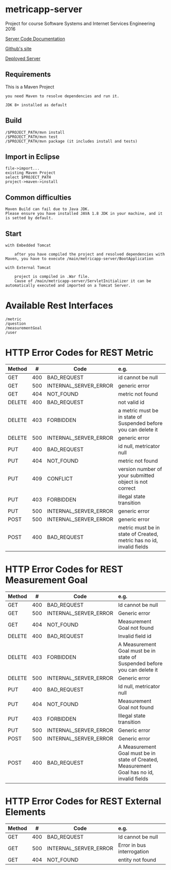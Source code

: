 # metricapp-server
Project for course Software Systems and Internet Services Engineering 2016

[Server Code Documentation](http://metricappteam.github.io/metricapp-server/javadocs/)

[Github's site](http://metricappteam.github.io/metricapp-server/)

[Deployed Server](http://qips.sweng.uniroma2.it/metricapp-server/)

## Requirements
This is a Maven Project
	
	you need Maven to resolve dependencies and run it. 

	JDK 8+ installed as default

## Build

	/$PROJECT_PATH/mvn install
	/$PROJECT_PATH/mvn test
	/$PROJECT_PATH/mvn package (it includes install and tests)

## Import in Eclipse
	
	file->import...
	existing Maven Project
	select $PROJECT_PATH
	project->maven->install

## Common difficulties
	
	Maven Build can fail due to Java JDK.
	Please ensure you have installed JAVA 1.8 JDK in your machine, and it is setted by default.

## Start

	with Embedded Tomcat

		after you have compiled the project and resolved dependencies with Maven, you have to execute /main/metricapp-server/BootApplication

	with External Tomcat

		project is compiled in .War file. 
		Cause of /main/metricapp-server/ServletInitializer it can be automatically executed and imported on a Tomcat Server.

# Available Rest Interfaces
	
	/metric
	/question
	/measurementGoal
	/user
	
# HTTP Error Codes for REST Metric
| Method      | #           | Code  | e.g. |  
| --------------- |-----| -----|:--------------------------------------------------|
| GET   | 400 | BAD_REQUEST | id cannot be null |  
| GET	 | 500 | INTERNAL_SERVER_ERROR | 	generic error | 
| GET	 | 404 | NOT_FOUND	 | metric not found | 
| DELETE | 	400 | BAD_REQUEST | 	not valid id | 
| DELETE | 	403 | FORBIDDEN | 	a metric must be in state of Suspended before you can delete it | 
| DELETE | 	500 | INTERNAL_SERVER_ERROR | 	generic error | 
| PUT | 	400 | BAD_REQUEST | 	 id null, metricator null | 
| PUT | 	404 | NOT_FOUND | 	metric not found | 
| PUT | 	409 | CONFLICT | 	version number of your submitted object is not correct | 
| PUT | 	403 | FORBIDDEN | 	illegal state transition | 
| PUT | 	500 | INTERNAL_SERVER_ERROR | 	generic error | 
| POST | 	500 | INTERNAL_SERVER_ERROR | 	generic error | 
| POST | 	400 | BAD_REQUEST	 | metric must be in state of Created, metric has no id, invalid fields | 

# HTTP Error Codes for REST Measurement Goal
| Method |  #  | Code |  e.g. | 
| --------------- |-----| -----|:--------------------------------------------------|
| GET | 	400 | 	BAD_REQUEST | 	Id cannot be null | 
| GET | 	500 | 	INTERNAL_SERVER_ERROR | 	Generic error | 
| GET | 	404 | 	NOT_FOUND | 	Measurement Goal not found | 
| DELETE | 	400 | 	BAD_REQUEST | 	Invalid field id | 
| DELETE | 	403 | 	FORBIDDEN | 	A Measurement Goal must be in state of Suspended before you can delete it | 
| DELETE | 	500 | 	INTERNAL_SERVER_ERROR | 	Generic error | 
| PUT | 	400 | 	BAD_REQUEST | 	Id null, metricator null | 
| PUT | 	404 | 	NOT_FOUND | 	Measurement Goal not found | 
| PUT | 	403 | 	FORBIDDEN | 	Illegal state transition | 
| PUT | 	500 | 	INTERNAL_SERVER_ERROR | 	Generic error | 
| POST | 	500 | 	INTERNAL_SERVER_ERROR | 	Generic error | 
| POST | 	400 | 	BAD_REQUEST | 	A Measurement Goal must be in state of Created, Measurement Goal has no id, invalid fields | 
    
# HTTP Error Codes for REST External Elements
| Method |  #  | Code |  e.g. | 
| --------------- |-----| -----|:--------------------------------------------------|
| GET | 	400 | 	BAD_REQUEST | 	Id cannot be null | 
| GET | 	500 | 	INTERNAL_SERVER_ERROR | 	Error in bus interrogation | 
| GET | 	404 | 	NOT_FOUND | 	entity not found | 


